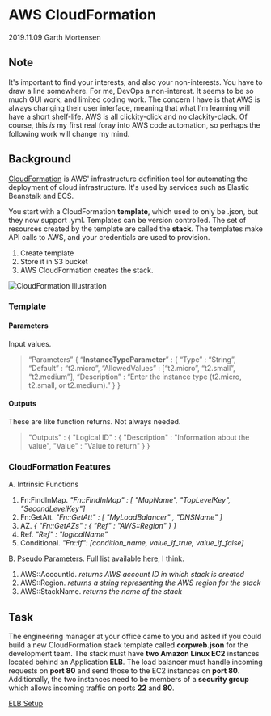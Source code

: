 # AWS CloudFormation

2019.11.09
Garth Mortensen

## Note

It's important to find your interests, and also your non-interests. You have to draw a line somewhere. For me, DevOps a non-interest. It seems to be so much GUI work, and limited coding work. The concern I have is that AWS is always changing their user interface, meaning that what I'm learning will have a short shelf-life. AWS is all clickity-click and no clackity-clack. Of course, this _is_ my first real foray into AWS code automation, so perhaps the following work will change my mind. 

## Background

[CloudFormation]( https://aws.amazon.com/cloudformation/) is AWS' infrastructure definition tool for automating the deployment of cloud infrastructure. It's used by services such as Elastic Beanstalk and ECS.

You start with a CloudFormation **template**, which used to only be .json, but they now support .yml. Templates can be version controlled. The set of resources created by the template are called the **stack**. The templates make API calls to AWS, and your credentials are used to provision.

1. Create template
2. Store it in S3 bucket
3. AWS CloudFormation creates the stack.

![CloudFormation Illustration]( https://docs.aws.amazon.com/AWSCloudFormation/latest/UserGuide/images/create-stack-diagram.png )

### Template 

#### Parameters

Input values.

> “Parameters” {
> 	“**InstanceTypeParameter**” : {
> 		“Type” : “String”,
> 		“Default” : “t2.micro”,
> 		“AllowedValues” : [“t2.micro”, “t2.small”, “t2.medium”],
> 		“Description” : “Enter the instance type (t2.micro, t2.small, or t2.medium).”
> 	}
> }

#### Outputs

These are like function returns. Not always needed.

> "Outputs" : {
> 	"Logical ID" : {
> 		"Description" : "Information about the value",
> 		"Value" : "Value to return"
> 	}
> }

### CloudFormation Features

A. Intrinsic Functions

1. Fn:FindInMap. _"Fn::FindInMap" : [ "MapName", "TopLevelKey", "SecondLevelKey"]_
2. Fn:GetAtt. _"Fn::GetAtt" : [ "MyLoadBalancer" , "DNSName" ]_
3. AZ. _{ "Fn::GetAZs" : { "Ref" : "AWS::Region" } }_
4. Ref. _"Ref" : "logicalName”_
5. Conditional. _"Fn::If": [condition_name, value_if_true, value_if_false]_

B. [Pseudo Parameters](https://docs.aws.amazon.com/AWSCloudFormation/latest/UserGuide/pseudo-parameter-reference.html). Full list available [here]( https://docs.aws.amazon.com/AWSCloudFormation/latest/UserGuide/aws-template-resource-type-ref.html), I think.

1. AWS::AccountId. _returns AWS account ID in which stack is created_
2. AWS::Region. _returns a string representing the AWS region for the stack_
3. AWS::StackName. _returns the name of the stack_

## Task

The engineering manager at your office came to you and asked if you could build a new CloudFormation stack template called **corpweb.json** for the development team. The stack must have **two Amazon Linux EC2** instances located behind an Application **ELB**. The load balancer must handle incoming requests on **port 80** and send those to the EC2 instances on **port 80**. Additionally, the two instances need to be members of a **security group** which allows incoming traffic on ports **22** and **80**.



[ELB Setup](https://docs.aws.amazon.com/AWSCloudFormation/latest/UserGuide/aws-resource-elasticloadbalancingv2-listenerrule.html)



